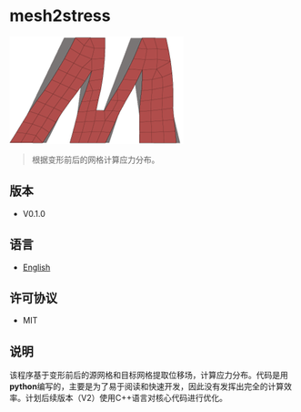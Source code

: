 # mesh2stress
![Icon](../src/icon.png)
>  根据变形前后的网格计算应力分布。

## 版本
- V0.1.0

## 语言
- [English]

## 许可协议
- MIT

## 说明
该程序基于变形前后的源网格和目标网格提取位移场，计算应力分布。代码是用<b>python</b>编写的，主要是为了易于阅读和快速开发，因此没有发挥出完全的计算效率。计划后续版本（V2）使用C++语言对核心代码进行优化。

[English]: ../README.md